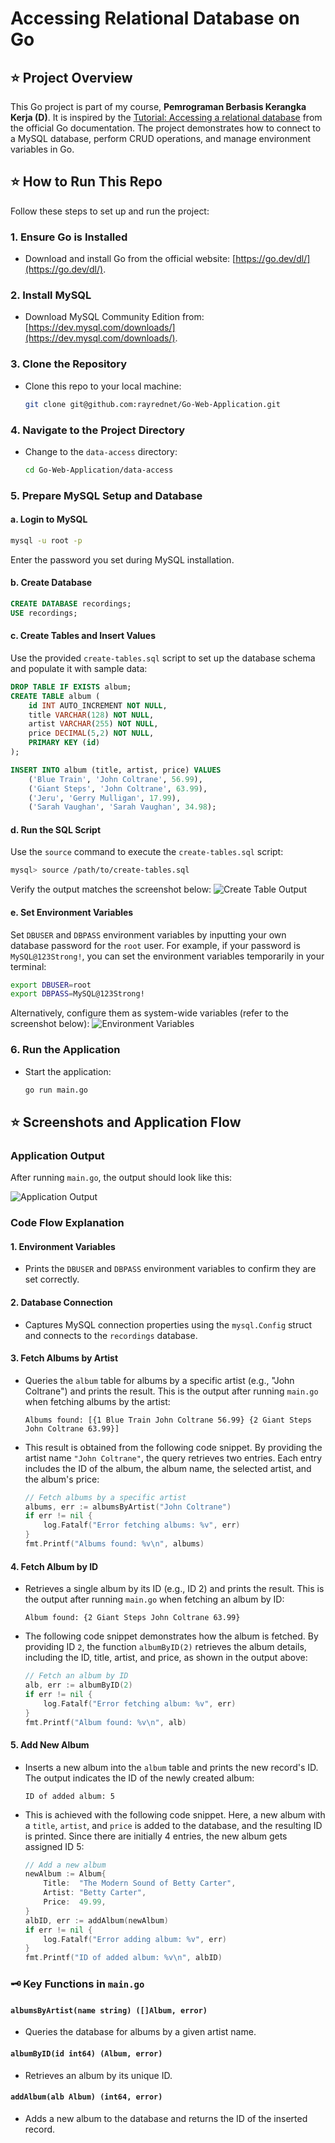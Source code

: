 # Accessing Relational Database on Go

## ⭐ Project Overview
This Go project is part of my course, **Pemrograman Berbasis Kerangka Kerja (D)**. It is inspired by the [Tutorial: Accessing a relational database](https://go.dev/doc/tutorial/database-access) from the official Go documentation. The project demonstrates how to connect to a MySQL database, perform CRUD operations, and manage environment variables in Go.

## ⭐ How to Run This Repo

Follow these steps to set up and run the project:

### 1. Ensure Go is Installed
   - Download and install Go from the official website: [https://go.dev/dl/](https://go.dev/dl/).

### 2. Install MySQL
   - Download MySQL Community Edition from: [https://dev.mysql.com/downloads/](https://dev.mysql.com/downloads/).

### 3. Clone the Repository
   - Clone this repo to your local machine:
     ```bash
     git clone git@github.com:rayrednet/Go-Web-Application.git
     ```

### 4. Navigate to the Project Directory
   - Change to the `data-access` directory:
     ```bash
     cd Go-Web-Application/data-access
     ```

### 5. Prepare MySQL Setup and Database

#### a. Login to MySQL
   ```bash
   mysql -u root -p
   ```
   Enter the password you set during MySQL installation.

#### b. Create Database
   ```sql
   CREATE DATABASE recordings;
   USE recordings;
   ```

#### c. Create Tables and Insert Values
   Use the provided `create-tables.sql` script to set up the database schema and populate it with sample data:
   ```sql
   DROP TABLE IF EXISTS album;
   CREATE TABLE album (
       id INT AUTO_INCREMENT NOT NULL,
       title VARCHAR(128) NOT NULL,
       artist VARCHAR(255) NOT NULL,
       price DECIMAL(5,2) NOT NULL,
       PRIMARY KEY (id)
   );

   INSERT INTO album (title, artist, price) VALUES
       ('Blue Train', 'John Coltrane', 56.99),
       ('Giant Steps', 'John Coltrane', 63.99),
       ('Jeru', 'Gerry Mulligan', 17.99),
       ('Sarah Vaughan', 'Sarah Vaughan', 34.98);
   ```

#### d. Run the SQL Script
   Use the `source` command to execute the `create-tables.sql` script:
   ```bash
   mysql> source /path/to/create-tables.sql
   ```
   Verify the output matches the screenshot below:
   ![Create Table Output](img/create-table.png)

#### e. Set Environment Variables
   Set `DBUSER` and `DBPASS` environment variables by inputting your own database password for the `root` user. For example, if your password is `MySQL@123Strong!`, you can set the environment variables temporarily in your terminal:
   ```bash
   export DBUSER=root
   export DBPASS=MySQL@123Strong!
   ```
   Alternatively, configure them as system-wide variables (refer to the screenshot below):
   ![Environment Variables](img/env-var.png)

### 6. Run the Application
   - Start the application:
     ```bash
     go run main.go
     ```

## ⭐ Screenshots and Application Flow

### Application Output
After running `main.go`, the output should look like this:

![Application Output](img/output.png)

### Code Flow Explanation

#### 1. **Environment Variables**
   - Prints the `DBUSER` and `DBPASS` environment variables to confirm they are set correctly.

#### 2. **Database Connection**
   - Captures MySQL connection properties using the `mysql.Config` struct and connects to the `recordings` database.

#### 3. **Fetch Albums by Artist**
   - Queries the `album` table for albums by a specific artist (e.g., "John Coltrane") and prints the result. This is the output after running `main.go` when fetching albums by the artist:

     ```
     Albums found: [{1 Blue Train John Coltrane 56.99} {2 Giant Steps John Coltrane 63.99}]
     ```

   - This result is obtained from the following code snippet. By providing the artist name `"John Coltrane"`, the query retrieves two entries. Each entry includes the ID of the album, the album name, the selected artist, and the album's price:

        ```go
        // Fetch albums by a specific artist
        albums, err := albumsByArtist("John Coltrane")
        if err != nil {
            log.Fatalf("Error fetching albums: %v", err)
        }
        fmt.Printf("Albums found: %v\n", albums)
        ```

#### 4. **Fetch Album by ID**
   - Retrieves a single album by its ID (e.g., ID 2) and prints the result. This is the output after running `main.go` when fetching an album by ID:

     ```
     Album found: {2 Giant Steps John Coltrane 63.99}
     ```

   - The following code snippet demonstrates how the album is fetched. By providing ID `2`, the function `albumByID(2)` retrieves the album details, including the ID, title, artist, and price, as shown in the output above:

     ```go
     // Fetch an album by ID
     alb, err := albumByID(2)
     if err != nil {
         log.Fatalf("Error fetching album: %v", err)
     }
     fmt.Printf("Album found: %v\n", alb)
     ```

#### 5. **Add New Album**
   - Inserts a new album into the `album` table and prints the new record's ID. The output indicates the ID of the newly created album:
     ```
     ID of added album: 5
     ```
   - This is achieved with the following code snippet. Here, a new album with a `title`, `artist`, and `price` is added to the database, and the resulting ID is printed. Since there are initially 4 entries, the new album gets assigned ID 5:

        ```go
        // Add a new album
        newAlbum := Album{
            Title:  "The Modern Sound of Betty Carter",
            Artist: "Betty Carter",
            Price:  49.99,
        }
        albID, err := addAlbum(newAlbum)
        if err != nil {
            log.Fatalf("Error adding album: %v", err)
        }
        fmt.Printf("ID of added album: %v\n", albID)
        ```

### 🗝️ Key Functions in `main.go`

#### `albumsByArtist(name string) ([]Album, error)`
   - Queries the database for albums by a given artist name.

#### `albumByID(id int64) (Album, error)`
   - Retrieves an album by its unique ID.

#### `addAlbum(alb Album) (int64, error)`
   - Adds a new album to the database and returns the ID of the inserted record.

